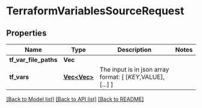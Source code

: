 # TerraformVariablesSourceRequest

## Properties

Name | Type | Description | Notes
------------ | ------------- | ------------- | -------------
**tf_var_file_paths** | **Vec<String>** |  | 
**tf_vars** | [**Vec<Vec<String>>**](Vec.md) | The input is in json array format: [ [$KEY,$VALUE], [...] ] | 

[[Back to Model list]](../README.md#documentation-for-models) [[Back to API list]](../README.md#documentation-for-api-endpoints) [[Back to README]](../README.md)


